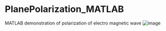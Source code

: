 # PlanePolarization_MATLAB
MATLAB demonstration of polarization of electro magnetic wave
![image](https://user-images.githubusercontent.com/88941689/203637182-8fc5e1ca-f753-4029-9202-3b4cc210c0c8.png)
